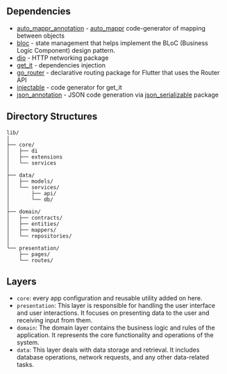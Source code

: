 ## Dependencies
- [auto_mappr_annotation](https://pub.dev/packages/auto_mappr_annotation) - [auto_mappr](https://pub.dev/packages/auto_mappr) code-generator of mapping between objects
- [bloc](https://pub.dev/packages/bloc) - state management that helps implement the BLoC (Business Logic Component) design pattern.
- [dio](https://pub.dev/packages/dio) - HTTP networking package
- [get_it](https://pub.dev/packages/get_it) - dependencies injection
- [go_router](https://pub.dev/packages/go_router) - declarative routing package for Flutter that uses the Router API
- [injectable](https://pub.dev/packages/injectable) - code generator for get_it
- [json_annotation](https://pub.dev/packages/json_annotation) - JSON code generation via [json_serializable](https://pub.dev/packages/json_serializable) package

## Directory Structures
```
lib/
│
├── core/
│   ├── di
│   ├── extensions
│   └── services
│
├── data/
│   ├── models/
│   └── services/
│       ├── api/
│       └── db/
│
├── domain/
│   ├── contracts/
│   ├── entities/
│   ├── mappers/
│   └── repositories/
│
└── presentation/
    ├── pages/
    └── routes/
```

## Layers
- `core`: every app configuration and reusable utility added on here.
- `presentation`: This layer is responsible for handling the user interface and user interactions. It focuses on presenting data to the user and receiving input from them.
- `domain`: The domain layer contains the business logic and rules of the application. It represents the core functionality and operations of the system.
- `data`: This layer deals with data storage and retrieval. It includes database operations, network requests, and any other data-related tasks.


